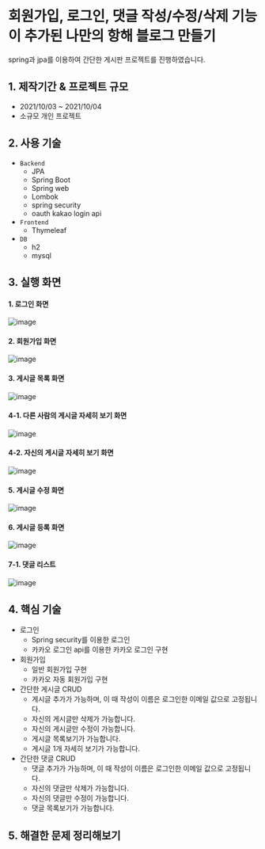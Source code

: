 # 회원가입, 로그인, 댓글 작성/수정/삭제 기능이 추가된 나만의 항해 블로그 만들기
spring과 jpa를 이용하여 간단한 게시판 프로젝트를 진행하였습니다.

## 1. 제작기간 & 프로젝트 규모
- 2021/10/03 ~ 2021/10/04
- 소규모 개인 프로젝트

## 2. 사용 기술
- `Backend`
  - JPA
  - Spring Boot
  - Spring web
  - Lombok
  - spring security
  - oauth kakao login api
- `Frontend`
  -  Thymeleaf
- `DB`
  - h2
  - mysql
  
  
## 3. 실행 화면
#### 1. 로그인 화면
![image](https://user-images.githubusercontent.com/23234577/135990963-004f2776-df98-4d0d-9880-cff74e78f91a.png)

#### 2. 회원가입 화면
![image](https://user-images.githubusercontent.com/23234577/136010089-e23b2d69-a045-4951-879b-79c129f75216.png)

#### 3. 게시글 목록 화면
![image](https://user-images.githubusercontent.com/23234577/136010138-cae9a400-674c-429d-8b2b-e002123bc79c.png)

#### 4-1. 다른 사람의 게시글 자세히 보기 화면
![image](https://user-images.githubusercontent.com/23234577/136010216-45bec74d-b513-4998-adb4-cf3cba859048.png)
#### 4-2. 자신의 게시글 자세히 보기 화면
![image](https://user-images.githubusercontent.com/23234577/136010339-263e1ec9-eb77-41d5-9608-b7dd49d376bf.png)
#### 5. 게시글 수정 화면
![image](https://user-images.githubusercontent.com/23234577/136010385-5332e77d-35e7-40c4-abdd-6c391d79726c.png)
#### 6. 게시글 등록 화면
![image](https://user-images.githubusercontent.com/23234577/136010418-8bdeb1c5-462f-4959-bd10-278ec7645a93.png)
#### 7-1. 댓글 리스트
![image](https://user-images.githubusercontent.com/23234577/136010512-5f9e1e62-4d31-4582-b7d3-e76bca32b4f7.png)


## 4. 핵심 기술
- 로그인
  - Spring security를 이용한 로그인
  - 카카오 로그인 api를 이용한 카카오 로그인 구현
- 회원가입
  - 일반 회원가입 구현
  - 카카오 자동 회원가입 구현
- 간단한 게시글 CRUD
  - 게시글 추가가 가능하며, 이 때 작성이 이름은 로그인한 이메일 값으로 고정됩니다.
  - 자신의 게시글만 삭제가 가능합니다.
  - 자신의 게시글만 수정이 가능합니다.
  - 게시글 목록보기가 가능합니다.
  - 게시글 1개 자세히 보기가 가능합니다.
- 간단한 댓글 CRUD
  - 댓글 추가가 가능하며, 이 때 작성이 이름은 로그인한 이메일 값으로 고정됩니다.
  - 자신의 댓글만 삭제가 가능합니다.
  - 자신의 댓글만 수정이 가능합니다.
  - 댓글 목록보기가 가능합니다.
 

## 5. 해결한 문제 정리해보기


  
